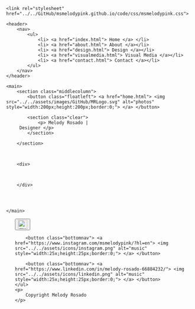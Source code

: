 <!DOCTYPE html>
<html>

<head>
    <meta charset="utf-8">
    <title>
    </title>

    <link rel="stylesheet" href="../../GitHub/msmelodypink.github.io/code/css/msmelodypink.css">

</head>

<body style="background-image: url(../../assets/images/GitHub/SFBridge.jpg)">

    <header>
        <nav>
            <ul>
                <li> <a href="index.html"> Home </a> </li>
                <li> <a href="about.html"> About </a></li>
                <li> <a href="design.html"> Design </a></li>
                <li> <a href="visualmedia.html"> Visual Media </a></li>
                <li> <a href="contact.html"> Contact </a></li>
            </ul>
        </nav>
    </header>

    <main>
        <section class="middlecolumn">
            <button class="floatleft"> <a href="home.html"> <img src="../../assets/images/GitHub/MRLogo.svg" alt="photos" style="width:200px;height:200px;border:0;"> </a> </button>

            <section class="clear">
                <p> Melody Rosado | 
         Designer </p>
            </section>

        </section>



        <div>



        </div>




    </main>
</body>

<footer>
    <ul>
        <button class="bottomnav"> <a href="https://www.facebook.com/msmelodypink"> <img src="../../assets/icons/facebook.png" alt="music" style="width:25x;height:25px;border:0;"> </a> </button>

        <button class="bottomnav"> <a href="https://www.instagram.com/msmelodypink/?hl=en"> <img src="../../assets/icons/instagram.png" alt="music" style="width:25x;height:25px;border:0;"> </a> </button>

        <button class="bottomnav"> <a href="https://www.linkedin.com/in/melody-rosado-66884232/"> <img src="../../assets/icons/linkedin.png" alt="music" style="width:25x;height:25px;border:0;"> </a> </button>
    </ul>
    <p>
        Copyright Melody Rosado
    </p>

</footer></html>
